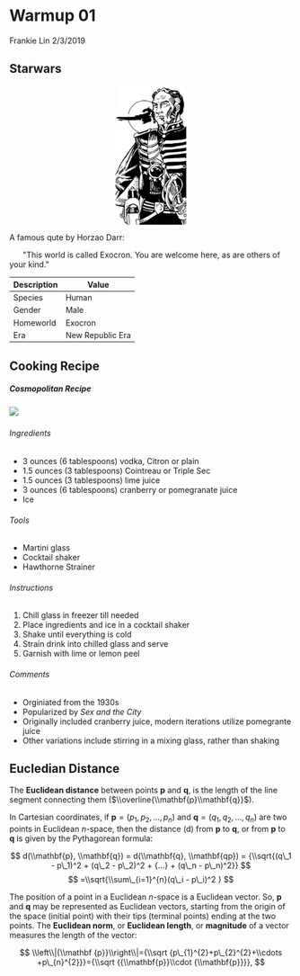 Warmup 01
================
Frankie Lin
2/3/2019

Starwars
--------

<img src="Horzaodarr.jpg" width="25%" style="display: block; margin: auto;" />

A famous qute by Horzao Darr:

      "This world is called Exocron. You are welcome here, as are others of your kind."

| Description | Value            |
|-------------|------------------|
| Species     | Human            |
| Gender      | Male             |
| Homeworld   | Exocron          |
| Era         | New Republic Era |

Cooking Recipe
--------------

##### Cosmopolitan Recipe

![](/Users/Frankie/Documents/School/Stat%20133/Warmup%2001/cosmo.jpg)

###### Ingredients

-   3 ounces (6 tablespoons) vodka, Citron or plain
-   1.5 ounces (3 tablespoons) Cointreau or Triple Sec
-   1.5 ounces (3 tablespoons) lime juice
-   3 ounces (6 tablespoons) cranberry or pomegranate juice
-   Ice

###### Tools

-   Martini glass
-   Cocktail shaker
-   Hawthorne Strainer

###### Instructions

1.  Chill glass in freezer till needed
2.  Place ingredients and ice in a cocktail shaker
3.  Shake until everything is cold
4.  Strain drink into chilled glass and serve
5.  Garnish with lime or lemon peel

###### Comments

-   Orginiated from the 1930s
-   Popularized by *Sex and the City*
-   Originally included cranberry juice, modern iterations utilize pomegrante juice
-   Other variations include stirring in a mixing glass, rather than shaking

Eucledian Distance
------------------

The **Euclidean distance** between points **p** and **q**, is the length of the line segment connecting them ($\\overline{\\mathbf{p}\\mathbf{q}}$).

In Cartesian coordinates, if **p** = (*p*<sub>1</sub>, *p*<sub>2</sub>, ..., *p*<sub>*n*</sub>) and **q** = (*q*<sub>1</sub>, *q*<sub>2</sub>, ..., *q*<sub>*n*</sub>) are two points in Euclidean *n*-space, then the distance (d) from **p** to **q**, or from **p** to **q** is given by the Pythagorean formula:

$$
d(\\mathbf{p}, \\mathbf{q}) = d(\\mathbf{q}, \\mathbf{qp}) = {\\sqrt{(q\_1 - p\_1)^2 + (q\_2 - p\_2)^2 + {...} + (q\_n - p\_n)^2}}
$$
$$
=\\sqrt{\\sum\_{i=1}^{n}(q\_i - p\_i)^2  }
$$

The position of a point in a Euclidean *n*-space is a Euclidean vector. So, **p** and **q** may be represented as Euclidean vectors, starting from the origin of the space (initial point) with their tips (terminal points) ending at the two points. The **Euclidean norm**, or **Euclidean length**, or **magnitude** of a vector measures the length of the vector:

$$
\\left\\|{\\mathbf  {p}}\\right\\|={\\sqrt  {p\_{1}^{2}+p\_{2}^{2}+\\cdots +p\_{n}^{2}}}={\\sqrt  {{\\mathbf{p}}\\cdot {\\mathbf{p}}}},
$$

